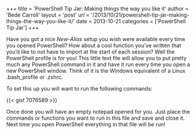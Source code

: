 +++
title = 'PowerShell Tip Jar: Making things the way you like it'
author = 'Bede Carroll'
layout = 'post'
url = '/2013/10/21/powershell-tip-jar-making-things-the-way-you-like-it/'
date = 2013-10-21
categories = ['PowerShell Tip Jar']
+++

Have you got a nice *New-Alias* setup you wish were available every time you
opened PowerShell? How about a cool function you’ve written that you’d like
to not have to import at the start of each session? Well the PowerShell
profile is for you! This little text file will allow you to put pretty much
any PowerShell command in it and have it run every time you open a new
PowerShell window. Think of it is the Windows equivalent of a Linux
.bash_profile or .zshrc.

To set this up you will want to run the following commands:

{{< gist 7076589 >}}

Once done you will have an empty notepad opened for you. Just place the
commands or functions you want to run in this file and save and close it.
Next time you open PowerShell everything in that file will be run!
